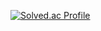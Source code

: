 [![Solved.ac Profile](http://mazassumnida.wtf/api/v2/generate_badge?boj=dasliebeich7)](https://solved.ac/dasliebeich7/)
